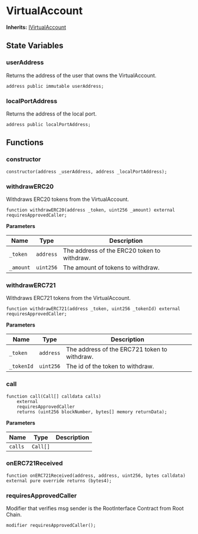 # VirtualAccount

**Inherits:**
[IVirtualAccount](/ulysses-omnichain/interfaces/IVirtualAccount.sol/interface.IVirtualAccount.md)


## State Variables
### userAddress
Returns the address of the user that owns the VirtualAccount.


```solidity
address public immutable userAddress;
```


### localPortAddress
Returns the address of the local port.


```solidity
address public localPortAddress;
```


## Functions
### constructor


```solidity
constructor(address _userAddress, address _localPortAddress);
```

### withdrawERC20

Withdraws ERC20 tokens from the VirtualAccount.


```solidity
function withdrawERC20(address _token, uint256 _amount) external requiresApprovedCaller;
```
**Parameters**

|Name|Type|Description|
|----|----|-----------|
|`_token`|`address`|The address of the ERC20 token to withdraw.|
|`_amount`|`uint256`|The amount of tokens to withdraw.|


### withdrawERC721

Withdraws ERC721 tokens from the VirtualAccount.


```solidity
function withdrawERC721(address _token, uint256 _tokenId) external requiresApprovedCaller;
```
**Parameters**

|Name|Type|Description|
|----|----|-----------|
|`_token`|`address`|The address of the ERC721 token to withdraw.|
|`_tokenId`|`uint256`|The id of the token to withdraw.|


### call




```solidity
function call(Call[] calldata calls)
    external
    requiresApprovedCaller
    returns (uint256 blockNumber, bytes[] memory returnData);
```
**Parameters**

|Name|Type|Description|
|----|----|-----------|
|`calls`|`Call[]`||


### onERC721Received


```solidity
function onERC721Received(address, address, uint256, bytes calldata) external pure override returns (bytes4);
```

### requiresApprovedCaller

Modifier that verifies msg sender is the RootInterface Contract from Root Chain.


```solidity
modifier requiresApprovedCaller();
```

